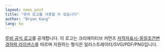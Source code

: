 ```yaml
---
layout: news_post
title: "루비 로고를 사용할 수 있습니다"
author: "Bryan Kang"
lang: ko
---
```


[루비 공식 로고][1]를 공개합니다. 이 로고는 크리에이티브 커먼즈 [저작자표시-동일조건변경허락 라이센스][2]를 따르며
지원하는 형식은 일러스트레이터/SVG/PDF/PNG입니다.



[1]: http://www.ruby-assn.org/index.html.en
[2]: http://creativecommons.org/licenses/by-sa/2.5/deed.ko
